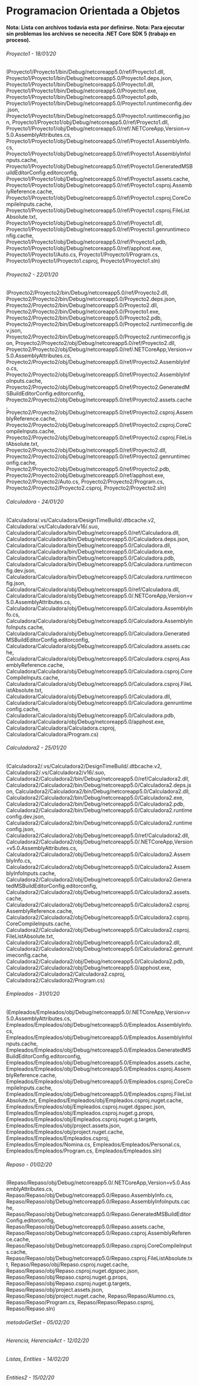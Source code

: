 # Programacion Orientada a Objetos
**Nota: Lista con archivos todavia esta por definirse.**
**Nota: Para ejecutar sin problemas los archivos se nececita .NET Core SDK 5 (trabajo en proceso).**

###### Proyecto1 - 18/01/20
(Proyecto1/Proyecto1/bin/Debug/netcoreapp5.0/ref/Proyecto1.dll, 
Proyecto1/Proyecto1/bin/Debug/netcoreapp5.0/Proyecto1.deps.json, 
Proyecto1/Proyecto1/bin/Debug/netcoreapp5.0/Proyecto1.dll, 
Proyecto1/Proyecto1/bin/Debug/netcoreapp5.0/Proyecto1.exe, 
Proyecto1/Proyecto1/bin/Debug/netcoreapp5.0/Proyecto1.pdb, 
Proyecto1/Proyecto1/bin/Debug/netcoreapp5.0/Proyecto1.runtimeconfig.dev.json, 
Proyecto1/Proyecto1/bin/Debug/netcoreapp5.0/Proyecto1.runtimeconfig.json, 
Proyecto1/Proyecto1/obj/Debug/netcoreapp5.0/ref/Proyecto1.dll, 
Proyecto1/Proyecto1/obj/Debug/netcoreapp5.0/ref/.NETCoreApp,Version=v5.0.AssemblyAttributes.cs, 
Proyecto1/Proyecto1/obj/Debug/netcoreapp5.0/ref/Proyecto1.AssemblyInfo.cs, 
Proyecto1/Proyecto1/obj/Debug/netcoreapp5.0/ref/Proyecto1.AssemblyInfoInputs.cache, 
Proyecto1/Proyecto1/obj/Debug/netcoreapp5.0/ref/Proyecto1.GeneratedMSBuildEditorConfig.editorconfig, 
Proyecto1/Proyecto1/obj/Debug/netcoreapp5.0/ref/Proyecto1.assets.cache, 
Proyecto1/Proyecto1/obj/Debug/netcoreapp5.0/ref/Proyecto1.csproj.AssemblyReference.cache, 
Proyecto1/Proyecto1/obj/Debug/netcoreapp5.0/ref/Proyecto1.csproj.CoreCompileInputs.cache, 
Proyecto1/Proyecto1/obj/Debug/netcoreapp5.0/ref/Proyecto1.csproj.FileListAbsolute.txt, 
Proyecto1/Proyecto1/obj/Debug/netcoreapp5.0/ref/Proyecto1.dll, 
Proyecto1/Proyecto1/obj/Debug/netcoreapp5.0/ref/Proyecto1.genruntimeconfig.cache, 
Proyecto1/Proyecto1/obj/Debug/netcoreapp5.0/ref/Proyecto1.pdb, 
Proyecto1/Proyecto1/obj/Debug/netcoreapp5.0/ref/apphost.exe, 
Proyecto1/Proyecto1/Auto.cs, 
Proyecto1/Proyecto1/Program.cs, 
Proyecto1/Proyecto1/Proyecto1.csproj, 
Proyecto1/Proyecto1.sln)

###### Proyecto2 - 22/01/20
(Proyecto2/Proyecto2/bin/Debug/netcoreapp5.0/ref/Proyecto2.dll, Proyecto2/Proyecto2/bin/Debug/netcoreapp5.0/Proyecto2.deps.json, Proyecto2/Proyecto2/bin/Debug/netcoreapp5.0/Proyecto2.dll, Proyecto2/Proyecto2/bin/Debug/netcoreapp5.0/Proyecto1.exe, Proyecto2/Proyecto2/bin/Debug/netcoreapp5.0/Proyecto2.pdb, Proyecto2/Proyecto2/bin/Debug/netcoreapp5.0/Proyecto2.runtimeconfig.dev.json, Proyecto2/Proyecto2/bin/Debug/netcoreapp5.0/Proyecto2.runtimeconfig.json, Proyecto2/Proyecto2/obj/Debug/netcoreapp5.0/ref/Proyecto2.dll, Proyecto2/Proyecto2/obj/Debug/netcoreapp5.0/ref/.NETCoreApp,Version=v5.0.AssemblyAttributes.cs, Proyecto2/Proyecto2/obj/Debug/netcoreapp5.0/ref/Proyecto2.AssemblyInfo.cs, Proyecto2/Proyecto2/obj/Debug/netcoreapp5.0/ref/Proyecto2.AssemblyInfoInputs.cache, Proyecto2/Proyecto2/obj/Debug/netcoreapp5.0/ref/Proyecto2.GeneratedMSBuildEditorConfig.editorconfig, Proyecto2/Proyecto2/obj/Debug/netcoreapp5.0/ref/Proyecto2.assets.cache, Proyecto2/Proyecto2/obj/Debug/netcoreapp5.0/ref/Proyecto2.csproj.AssemblyReference.cache, Proyecto2/Proyecto2/obj/Debug/netcoreapp5.0/ref/Proyecto2.csproj.CoreCompileInputs.cache, Proyecto2/Proyecto2/obj/Debug/netcoreapp5.0/ref/Proyecto2.csproj.FileListAbsolute.txt, Proyecto2/Proyecto2/obj/Debug/netcoreapp5.0/ref/Proyecto2.dll, Proyecto2/Proyecto2/obj/Debug/netcoreapp5.0/ref/Proyecto2.genruntimeconfig.cache, Proyecto2/Proyecto2/obj/Debug/netcoreapp5.0/ref/Proyecto2.pdb, Proyecto2/Proyecto2/obj/Debug/netcoreapp5.0/ref/apphost.exe, Proyecto2/Proyecto2/Auto.cs, Proyecto2/Proyecto2/Program.cs, Proyecto2/Proyecto2/Proyecto2.csproj, Proyecto2/Proyecto2.sln)

###### Calculadora - 24/01/20
(Calculadora/.vs/Calculadora/DesignTimeBuild/.dtbcache.v2, 
Calculadora/.vs/Calculadora/v16/.suo, 
Calculadora/Calculadora/bin/Debug/netcoreapp5.0/ref/Calculadora.dll, 
Calculadora/Calculadora/bin/Debug/netcoreapp5.0/Calculadora.deps.json, 
Calculadora/Calculadora/bin/Debug/netcoreapp5.0/Calculadora.dll, 
Calculadora/Calculadora/bin/Debug/netcoreapp5.0/Calculadora.exe, 
Calculadora/Calculadora/bin/Debug/netcoreapp5.0/Calculadora.pdb, 
Calculadora/Calculadora/bin/Debug/netcoreapp5.0/Calculadora.runtimeconfig.dev.json, 
Calculadora/Calculadora/bin/Debug/netcoreapp5.0/Calculadora.runtimeconfig.json, 
Calculadora/Calculadora/obj/Debug/netcoreapp5.0/ref/Calculadora.dll, 
Calculadora/Calculadora/obj/Debug/netcoreapp5.0/.NETCoreApp,Version=v5.0.AssemblyAttributes.cs, 
Calculadora/Calculadora/obj/Debug/netcoreapp5.0/Calculadora.AssemblyInfo.cs, 
Calculadora/Calculadora/obj/Debug/netcoreapp5.0/Calculadora.AssemblyInfoInputs.cache, 
Calculadora/Calculadora/obj/Debug/netcoreapp5.0/Calculadora.GeneratedMSBuildEditorConfig.editorconfig, 
Calculadora/Calculadora/obj/Debug/netcoreapp5.0/Calculadora.assets.cache, 
Calculadora/Calculadora/obj/Debug/netcoreapp5.0/Calculadora.csproj.AssemblyReference.cache, 
Calculadora/Calculadora/obj/Debug/netcoreapp5.0/Calculadora.csproj.CoreCompileInputs.cache, 
Calculadora/Calculadora/obj/Debug/netcoreapp5.0/Calculadora.csproj.FileListAbsolute.txt, 
Calculadora/Calculadora/obj/Debug/netcoreapp5.0/Calculadora.dll, 
Calculadora/Calculadora/obj/Debug/netcoreapp5.0/Calculadora.genruntimeconfig.cache, 
Calculadora/Calculadora/obj/Debug/netcoreapp5.0/Calculadora.pdb, 
Calculadora/Calculadora/obj/Debug/netcoreapp5.0/apphost.exe, 
Calculadora/Calculadora/Calculadora.csproj, 
Calculadora/Calculadora/Program.cs)

###### Calculadora2 - 25/01/20
(Calculadora2/.vs/Calculadora2/DesignTimeBuild/.dtbcache.v2, 
Calculadora2/.vs/Calculadora2/v16/.suo, 
Calculadora2/Calculadora2/bin/Debug/netcoreapp5.0/ref/Calculadora2.dll, 
Calculadora2/Calculadora2/bin/Debug/netcoreapp5.0/Calculadora2.deps.json, 
Calculadora2/Calculadora2/bin/Debug/netcoreapp5.0/Calculadora2.dll, 
Calculadora2/Calculadora2/bin/Debug/netcoreapp5.0/Calculadora2.exe, 
Calculadora2/Calculadora2/bin/Debug/netcoreapp5.0/Calculadora2.pdb, 
Calculadora2/Calculadora2/bin/Debug/netcoreapp5.0/Calculadora2.runtimeconfig.dev.json, 
Calculadora2/Calculadora2/bin/Debug/netcoreapp5.0/Calculadora2.runtimeconfig.json, 
Calculadora2/Calculadora2/obj/Debug/netcoreapp5.0/ref/Calculadora2.dll, 
Calculadora2/Calculadora2/obj/Debug/netcoreapp5.0/.NETCoreApp,Version=v5.0.AssemblyAttributes.cs, 
Calculadora2/Calculadora2/obj/Debug/netcoreapp5.0/Calculadora2.AssemblyInfo.cs, 
Calculadora2/Calculadora2/obj/Debug/netcoreapp5.0/Calculadora2.AssemblyInfoInputs.cache, 
Calculadora2/Calculadora2/obj/Debug/netcoreapp5.0/Calculadora2.GeneratedMSBuildEditorConfig.editorconfig, 
Calculadora2/Calculadora2/obj/Debug/netcoreapp5.0/Calculadora2.assets.cache, 
Calculadora2/Calculadora2/obj/Debug/netcoreapp5.0/Calculadora2.csproj.AssemblyReference.cache, 
Calculadora2/Calculadora2/obj/Debug/netcoreapp5.0/Calculadora2.csproj.CoreCompileInputs.cache, 
Calculadora2/Calculadora2/obj/Debug/netcoreapp5.0/Calculadora2.csproj.FileListAbsolute.txt, 
Calculadora2/Calculadora2/obj/Debug/netcoreapp5.0/Calculadora2.dll, 
Calculadora2/Calculadora2/obj/Debug/netcoreapp5.0/Calculadora2.genruntimeconfig.cache, 
Calculadora2/Calculadora2/obj/Debug/netcoreapp5.0/Calculadora2.pdb, 
Calculadora2/Calculadora2/obj/Debug/netcoreapp5.0/apphost.exe, 
Calculadora2/Calculadora2/Calculadora2.csproj, 
Calculadora2/Calculadora2/Program.cs)

###### Empleados - 31/01/20
(Empleados/Empleados/obj/Debug/netcoreapp5.0/.NETCoreApp,Version=v5.0.AssemblyAttributes.cs, 
Empleados/Empleados/obj/Debug/netcoreapp5.0/Empleados.AssemblyInfo.cs, 
Empleados/Empleados/obj/Debug/netcoreapp5.0/Empleados.AssemblyInfoInputs.cache, 
Empleados/Empleados/obj/Debug/netcoreapp5.0/Empleados.GeneratedMSBuildEditorConfig.editorconfig, 
Empleados/Empleados/obj/Debug/netcoreapp5.0/Empleados.assets.cache, 
Empleados/Empleados/obj/Debug/netcoreapp5.0/Empleados.csproj.AssemblyReference.cache, 
Empleados/Empleados/obj/Debug/netcoreapp5.0/Empleados.csproj.CoreCompileInputs.cache, 
Empleados/Empleados/obj/Debug/netcoreapp5.0/Empleados.csproj.FileListAbsolute.txt, 
Empleados/Empleados/obj/Empleados.csproj.nuget.cache, 
Empleados/Empleados/obj/Empleados.csproj.nuget.dgspec.json, 
Empleados/Empleados/obj/Empleados.csproj.nuget.g.props, 
Empleados/Empleados/obj/Empleados.csproj.nuget.g.targets, 
Empleados/Empleados/obj/project.assets.json, 
Empleados/Empleados/obj/project.nuget.cache,
Empleados/Empleados/Empleados.csproj, 
Empleados/Empleados/Nomina.cs, 
Empleados/Empleados/Personal.cs, 
Empleados/Empleados/Program.cs, 
Empleados/Empleados.sln)

###### Repaso - 01/02/20
(Repaso/Repaso/obj/Debug/netcoreapp5.0/.NETCoreApp,Version=v5.0.AssemblyAttributes.cs, 
Repaso/Repaso/obj/Debug/netcoreapp5.0/Repaso.AssemblyInfo.cs, 
Repaso/Repaso/obj/Debug/netcoreapp5.0/Repaso.AssemblyInfoInputs.cache, 
Repaso/Repaso/obj/Debug/netcoreapp5.0/Repaso.GeneratedMSBuildEditorConfig.editorconfig, 
Repaso/Repaso/obj/Debug/netcoreapp5.0/Repaso.assets.cache, 
Repaso/Repaso/obj/Debug/netcoreapp5.0/Repaso.csproj.AssemblyReference.cache, 
Repaso/Repaso/obj/Debug/netcoreapp5.0/Repaso.csproj.CoreCompileInputs.cache, 
Repaso/Repaso/obj/Debug/netcoreapp5.0/Repaso.csproj.FileListAbsolute.txt, 
Repaso/Repaso/obj/Repaso.csproj.nuget.cache, 
Repaso/Repaso/obj/Repaso.csproj.nuget.dgspec.json, 
Repaso/Repaso/obj/Repaso.csproj.nuget.g.props, 
Repaso/Repaso/obj/Repaso.csproj.nuget.g.targets, 
Repaso/Repaso/obj/project.assets.json, 
Repaso/Repaso/obj/project.nuget.cache, 
Repaso/Repaso/Alumno.cs, 
Repaso/Repaso/Program.cs, 
Repaso/Repaso/Repaso.csproj, 
Repaso/Repaso.sln)

###### metodoGetSet - 05/02/20
###### Herencia, HerenciaAct - 12/02/20
###### Listas, Entities - 14/02/20
###### Entities2 - 15/02/20
